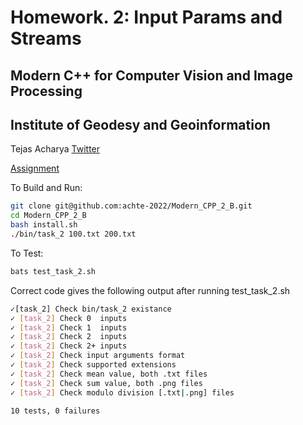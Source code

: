 # Homework. 2: Input Params and Streams
## Modern C++ for Computer Vision and Image Processing 
## Institute of Geodesy and Geoinformation

Tejas Acharya [Twitter](https://twitter.com/achte_te)

[Assignment](https://www.ipb.uni-bonn.de/html/teaching/modern-cpp/homeworks/homework_2.pdf)


To Build and Run:
```sh
git clone git@github.com:achte-2022/Modern_CPP_2_B.git
cd Modern_CPP_2_B
bash install.sh
./bin/task_2 100.txt 200.txt
```

To Test:
```sh
bats test_task_2.sh
```

Correct code gives the following output after running test_task_2.sh
```sh
✓[task_2] Check bin/task_2 existance 
✓ [task_2] Check 0  inputs 
✓ [task_2] Check 1  inputs 
✓ [task_2] Check 2  inputs 
✓ [task_2] Check 2+ inputs 
✓ [task_2] Check input arguments format 
✓ [task_2] Check supported extensions 
✓ [task_2] Check mean value, both .txt files 
✓ [task_2] Check sum value, both .png files 
✓ [task_2] Check modulo division [.txt|.png] files 

10 tests, 0 failures
```
